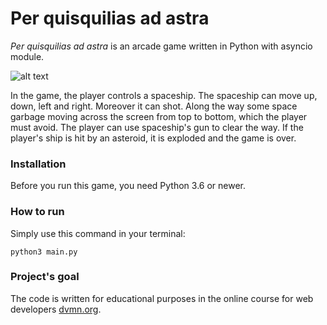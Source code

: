 # Per quisquilias ad astra

*Per quisquilias ad astra* is an arcade game written in Python with asyncio module.

![alt text](https://i.ibb.co/kHwzxG6/async-game.png)

In the game, the player controls a spaceship. The spaceship can move up, down, left and right. Moreover it can shot.
Along the way some space garbage moving across the screen from top to bottom, which the player must avoid.
The player can use spaceship's gun to clear the way. If the player's ship is hit by an asteroid, it is exploded and the game is over.

### Installation

Before you run this game, you need Python 3.6 or newer. 

### How to run

Simply use this command in your terminal:
```
python3 main.py
```

### Project's goal

The code is written for educational purposes in the online course for web developers [dvmn.org](https://dvmn.org/).
